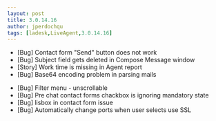 ```yaml
---
layout: post
title: 3.0.14.16
author: jperdochqu
tags: [ladesk,LiveAgent,3.0.14.16]
---
```


- [Bug] Contact form &quot;Send&quot; button does not work
- [Bug] Subject field gets deleted in Compose Message window
- [Story] Work time is missing in Agent report
- [Bug] Base64 encoding problem in parsing mails

<!--more-->

- [Bug] Filter menu - unscrollable
- [Bug] Pre chat contact forms chackbox is ignoring mandatory state
- [Bug] lisbox in contact form issue
- [Bug] Automatically change ports when user selects use SSL
